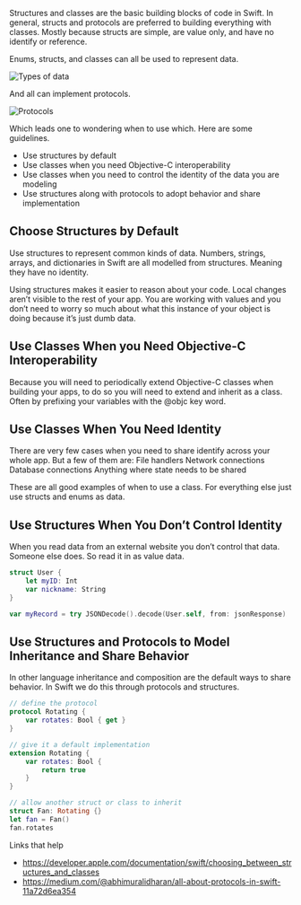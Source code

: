 Structures and classes are the basic building blocks of code in Swift. In general, structs and protocols are preferred to building everything with classes. Mostly because structs are simple, are value only, and have no identify or reference.

Enums, structs, and classes can all be used to represent data.

![Types of data](https://github.com/jrasmusson/ios-starter-kit/blob/master/swift/images/types-of-data.png)

And all can implement protocols.

![Protocols](https://github.com/jrasmusson/ios-starter-kit/blob/master/swift/images/protocols.png)

Which leads one to wondering when to use which. Here are some guidelines.
* Use structures by default
* Use classes when you need Objective-C interoperability
* Use classes when you need to control the identity of the data you are modeling
* Use structures along with protocols to adopt behavior and share implementation

## Choose Structures by Default
Use structures to represent common kinds of data. Numbers, strings, arrays, and dictionaries in Swift are all modelled from structures. Meaning they have no identity.

Using structures makes it easier to reason about your code. Local changes aren’t visible to the rest of your app. You are working with values and you don’t need to worry so much about what this instance of your object is doing because it’s just dumb data.

## Use Classes When you Need Objective-C Interoperability
Because you will need to periodically extend Objective-C classes when building your apps, to do so you will need to extend and inherit as a class. Often by prefixing your variables with the @objc key word.

## Use Classes When You Need Identity
There are very few cases when you need to share identify across your whole app. But a few of them are:
File handlers
Network connections
Database connections
Anything where state needs to be shared

These are all good examples of when to use a class. For everything else just use structs and enums as data.

## Use Structures When You Don’t Control Identity
When you read data from an external website you don’t control that data. Someone else does. So read it in as value data. 

```swift
struct User {
    let myID: Int
    var nickname: String
}

var myRecord = try JSONDecode().decode(User.self, from: jsonResponse)
```


## Use Structures and Protocols to Model Inheritance and Share Behavior

In other language inheritance and composition are the default ways to share behavior. In Swift we do this through protocols and structures.

```swift
// define the protocol
protocol Rotating {
    var rotates: Bool { get }
}

// give it a default implementation
extension Rotating {
    var rotates: Bool {
        return true
    }
}

// allow another struct or class to inherit
struct Fan: Rotating {}
let fan = Fan()
fan.rotates
```


Links that help
* https://developer.apple.com/documentation/swift/choosing_between_structures_and_classes
* https://medium.com/@abhimuralidharan/all-about-protocols-in-swift-11a72d6ea354